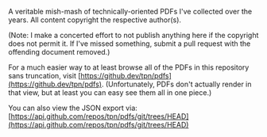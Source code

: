 A veritable mish-mash of technically-oriented PDFs I've collected over the
years.  All content copyright the respective author(s).

(Note: I make a concerted effort to not publish anything here if the copyright
does not permit it.  If I've missed something, submit a pull request with the
offending document removed.)

For a much easier way to at least browse all of the PDFs in this repository
sans truncation, visit [https://github.dev/tpn/pdfs](https://github.dev/tpn/pdfs).
(Unfortunately, PDFs don't actually render in that view, but at least you can
easy see them all in one piece.)

You can also view the JSON export via: [https://api.github.com/repos/tpn/pdfs/git/trees/HEAD](https://api.github.com/repos/tpn/pdfs/git/trees/HEAD)

